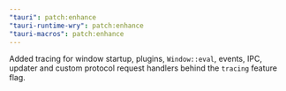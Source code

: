 ```yaml
---
"tauri": patch:enhance
"tauri-runtime-wry": patch:enhance
"tauri-macros": patch:enhance
---
```


Added tracing for window startup, plugins, `Window::eval`, events, IPC, updater and custom protocol request handlers behind the `tracing` feature flag.
